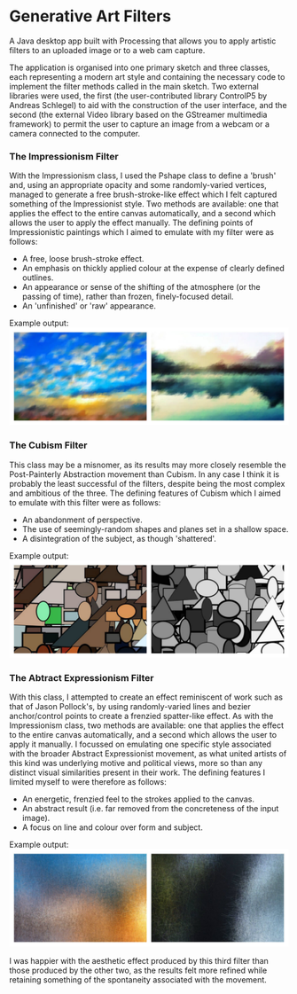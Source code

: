 # Generative Art Filters

A Java desktop app built with Processing that allows you to apply artistic filters to an uploaded image or to a web cam capture.

The application is organised into one primary sketch and three classes, each representing a modern art style and containing the necessary code to implement the filter methods called in the main sketch. Two external libraries were used, the first (the user-contributed library ControlP5 by Andreas Schlegel) to aid with the construction of the user interface, and the second (the external Video library based on the GStreamer multimedia framework) to permit the user to capture an image from a webcam or a camera connected to the computer.

### The Impressionism Filter
With the Impressionism class, I used the Pshape class to define a 'brush' and, using an appropriate opacity and some randomly-varied vertices, managed to generate a free brush-stroke-like effect which I felt captured something of the Impressionist style. Two methods are available: one that applies the effect to the entire canvas automatically, and a second which allows the user to apply the effect manually.
The defining points of Impressionistic paintings which I aimed to emulate with my filter were as follows:
- A free, loose brush-stroke effect.
- An emphasis on thickly applied colour at the expense of clearly defined outlines.
- An appearance or sense of the shifting of the atmosphere (or the passing of time), rather
than frozen, finely-focused detail.
- An 'unfinished' or 'raw' appearance.

Example output:
![impressionism-filter](img/impressionism-filter.jpg)

### The Cubism Filter
This class may be a misnomer, as its results may more closely resemble the Post-Painterly Abstraction movement than Cubism. In any case I think it is probably the least successful of the filters, despite being the most complex and ambitious of the three. The defining features of Cubism which I aimed to emulate with this filter were as follows:
- An abandonment of perspective.
- The use of seemingly-random shapes and planes set in a shallow space.
- A disintegration of the subject, as though 'shattered'.

Example output:
![cubism-filter](img/cubism-filter.jpg)

### The Abtract Expressionism Filter
With this class, I attempted to create an effect reminiscent of work such as that of Jason Pollock's, by using randomly-varied lines and bezier anchor/control points to create a frenzied spatter-like effect. As with the Impressionism class, two methods are available: one that applies the effect to the entire canvas automatically, and a second which allows the user to apply it manually. I focussed on emulating one specific style associated with the broader Abstract Expressionist movement, as what united artists of this kind was underlying motive and political views, more so than any distinct visual similarities present in their work. The defining features I limited myself to were therefore as follows:
- An energetic, frenzied feel to the strokes applied to the canvas.
- An abstract result (i.e. far removed from the concreteness of the input image).
- A focus on line and colour over form and subject.

Example output:
![abstract-expressionism-filter](img/abstract-expressionism-filter.jpg)

I was happier with the aesthetic effect produced by this third filter than those produced by the other two, as the results felt more refined while retaining something of the spontaneity associated with the movement.

